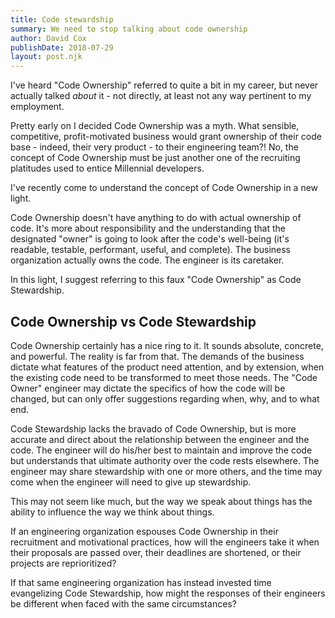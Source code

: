 ```yaml
---
title: Code stewardship
summary: We need to stop talking about code ownership
author: David Cox
publishDate: 2018-07-29
layout: post.njk
---
```


I've heard "Code Ownership" referred to quite a bit in my career, but never
actually talked *about* it - not directly, at least not any way pertinent to my
employment.

Pretty early on I decided Code Ownership was a myth. What sensible, competitive,
profit-motivated business would grant ownership of their code base - indeed,
their very product - to their engineering team?! No, the concept of Code
Ownership must be just another one of the recruiting platitudes used to entice
Millennial developers.

I've recently come to understand the concept of Code Ownership in a new light.

Code Ownership doesn't have anything to do with actual ownership of code. It's
more about responsibility and the understanding that the designated "owner" is
going to look after the code's well-being (it's readable, testable, performant,
useful, and complete). The business organization actually owns the code. The
engineer is its caretaker.

In this light, I suggest referring to this faux "Code Ownership" as Code
Stewardship.

## Code Ownership vs Code Stewardship

Code Ownership certainly has a nice ring to it. It sounds absolute, concrete,
and powerful. The reality is far from that. The demands of the business dictate
what features of the product need attention, and by extension, when the existing
code need to be transformed to meet those needs. The "Code Owner" engineer may
dictate the specifics of how the code will be changed, but can only offer
suggestions regarding when, why, and to what end.

Code Stewardship lacks the bravado of Code Ownership, but is more accurate and
direct about the relationship between the engineer and the code. The engineer
will do his/her best to maintain and improve the code but understands that
ultimate authority over the code rests elsewhere. The engineer may share
stewardship with one or more others, and the time may come when the engineer
will need to give up stewardship.

This may not seem like much, but the way we speak about things has the ability
to influence the way we think about things.

If an engineering organization espouses Code Ownership in their recruitment and
motivational practices, how will the engineers take it when their proposals
are passed over, their deadlines are shortened, or their projects are
reprioritized?

If that same engineering organization has instead invested time evangelizing
Code Stewardship, how might the responses of their engineers be different when
faced with the same circumstances?
